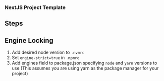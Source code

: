 ### NextJS Project Template

## Steps

## Engine Locking

1. Add desired node version to `.nvmrc`
2. Set `engine-strict=true` in `.npmrc`
3. Add engines field to package.json specifying `node` and `yarn` versions to use (This assumes you are using yarn as the package manager for your project)

